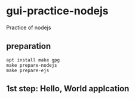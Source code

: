 # gui-practice-nodejs
Practice of nodejs

## preparation

~~~
apt install make gpg
make prepare-nodejs
make prepare-ejs
~~~

## 1st step: Hello, World applcation
